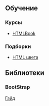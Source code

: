 ## Обучение
### Курсы
* [HTMLBook](http://htmlbook.ru/)

### Подборки
* [HTML цвета](https://www.artlebedev.ru/colors/)


## Библиотеки
### BootStrap

[Гайд](https://www.w3schools.com/bootstrap4/bootstrap_get_started.asp)